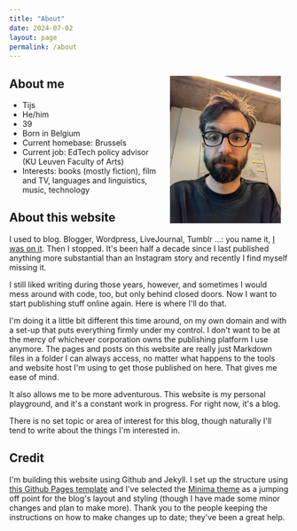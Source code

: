 ```yaml
---
title: "About"
date: 2024-07-02
layout: page
permalink: /about
---
```


<div style="float: right; width: 200px; margin: 0 1em;"><p style="text-align:center;"><img src="docs/assets/images/about.jpg" /></p></div>

## About me
- Tijs
- He/him
- 39
- Born in Belgium
- Current homebase: Brussels
- Current job: EdTech policy advisor (KU Leuven Faculty of Arts)
- Interests: books (mostly fiction), film and TV, languages and linguistics, music, technology

## About this website
I used to blog. Blogger, Wordpress, LiveJournal, Tumblr ...: you name it, [I was on it](spaces.md). Then I stopped. It's been half a decade since I last published anything more substantial than an Instagram story and recently I find myself missing it.

I still liked writing during those years, however, and sometimes I would mess around with code, too, but only behind closed doors. Now I want to start publishing stuff online again. Here is where I'll do that. 

I'm doing it a little bit different this time around, on my own domain and with a set-up that puts everything firmly under my control. I don't want to be at the mercy of whichever corporation owns the publishing platform I use anymore. The pages and posts on this website are really just Markdown files in a folder I can always access, no matter what happens to the tools and website host I'm using to get those published on here. That gives me ease of mind. 

It also allows me to be more adventurous. This website is my personal playground, and it's a constant work in progress. For right now, it's a blog.

There is no set topic or area of interest for this blog, though naturally I'll tend to write about the things I'm interested in.

## Credit
I'm building this website using Github and Jekyll. I set up the structure using [this Github Pages template](https://github.com/skills/github-pages) and I've selected the [Minima theme](https://github.com/jekyll/minima) as a jumping off point for the blog's layout and styling (though I have made some minor changes and plan to make more). Thank you to the people keeping the instructions on how to make changes up to date; they've been a great help.
